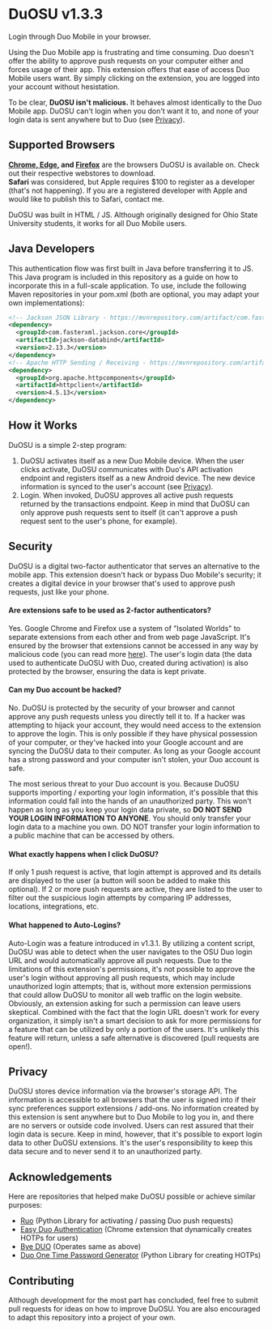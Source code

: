 # DuOSU v1.3.3
Login through Duo Mobile in your browser.

Using the Duo Mobile app is frustrating and time consuming. Duo doesn't offer the ability to approve push requests on your computer either and forces usage of their app.
This extension offers that ease of access Duo Mobile users want. By simply clicking on the extension, you are logged into your account without hesistation.

To be clear, **DuOSU isn't malicious.** It behaves almost identically to the Duo Mobile app. DuOSU can't login when you don't want it to, and none of your login data is sent anywhere but to Duo (see [Privacy](#privacy)).

Supported Browsers
------------------

**[Chrome, Edge](https://chrome.google.com/webstore/detail/duosu/bnfooenhhgcnhdkdjelgmmkpaemlnoek), and [Firefox](https://addons.mozilla.org/en-US/firefox/addon/duosu/)** are the browsers DuOSU is available on. Check out their respective webstores to download.<br>
**Safari** was considered, but Apple requires $100 to register as a developer (that's not happening). If you are a registered developer with Apple and would like to publish this to Safari, contact me.

DuOSU was built in HTML / JS. Although originally designed for Ohio State University students, it works for all Duo Mobile users.

## Java Developers
This authentication flow was first built in Java before transferring it to JS. This Java program is included in this repository as a guide on how to incorporate this in a full-scale application. To use, include the following Maven repositories in your pom.xml (both are optional, you may adapt your own implementations):

```xml
<!-- Jackson JSON Library - https://mvnrepository.com/artifact/com.fasterxml.jackson.core/jackson-core -->
<dependency>
  <groupId>com.fasterxml.jackson.core</groupId>
  <artifactId>jackson-databind</artifactId>
  <version>2.13.3</version>
</dependency>
<!-- Apache HTTP Sending / Receiving - https://mvnrepository.com/artifact/org.apache.httpcomponents/httpclient -->
<dependency>
  <groupId>org.apache.httpcomponents</groupId>
  <artifactId>httpclient</artifactId>
  <version>4.5.13</version>
</dependency>
```

How it Works
------------
DuOSU is a simple 2-step program:

1. DuOSU activates itself as a new Duo Mobile device. When the user clicks activate, DuOSU communicates with Duo's API activation endpoint and registers itself as a new Android device. The new device information is synced to the user's account (see [Privacy](#privacy)).
2. Login. When invoked, DuOSU approves all active push requests returned by the transactions endpoint. Keep in mind that DuOSU can only approve push requests sent to itself (it can't approve a push request sent to the user's phone, for example).

Security
--------
DuOSU is a digital two-factor authenticator that serves an alternative to the mobile app. This extension doesn't hack or bypass Duo Mobile's security; it creates a digital device in your browser that's used to approve push requests, just like your phone.

#### Are extensions safe to be used as 2-factor authenticators?
Yes. Google Chrome and Firefox use a system of "Isolated Worlds" to separate extensions from each other and from web page JavaScript. It's ensured by the browser that extensions cannot be accessed in any way by malicious code (you can read more [here](https://developer.chrome.com/docs/extensions/mv3/content_scripts/#isolated_world)). The user's login data (the data used to authenticate DuOSU with Duo, created during activation) is also protected by the browser, ensuring the data is kept private.

#### Can my Duo account be hacked?
No. DuOSU is protected by the security of your browser and cannot approve any push requests unless you directly tell it to. If a hacker was attempting to hijack your account, they would need access to the extension to approve the login. This is only possible if they have physical possession of your computer, or they've hacked into your Google account and are syncing the DuOSU data to their computer. As long as your Google account has a strong password and your computer isn't stolen, your Duo account is safe.

The most serious threat to your Duo account is you. Because DuOSU supports importing / exporting your login information, it's possible that this information could fall into the hands of an unauthorized party. This won't happen as long as you keep your login data private, so **DO NOT SEND YOUR LOGIN INFORMATION TO ANYONE**. You should only transfer your login data to a machine you own. DO NOT transfer your login information to a public machine that can be accessed by others.

#### What exactly happens when I click DuOSU?
If only 1 push request is active, that login attempt is approved and its details are displayed to the user (a button will soon be added to make this optional).
If 2 or more push requests are active, they are listed to the user to filter out the suspicious login attempts by comparing IP addresses, locations, integrations, etc.

#### What happened to Auto-Logins?
Auto-Login was a feature introduced in v1.3.1. By utilizing a content script, DuOSU was able to detect when the user navigates to the OSU Duo login URL and would automatically approve all push requests. Due to the limitations of this extension's permissions, it's not possible to approve the user's login without approving all push requests, which may include unauthorized login attempts; that is, without more extension permissions that could allow DuOSU to monitor all web traffic on the login website. Obviously, an extension asking for such a permission can leave users skeptical. Combined with the fact that the login URL doesn't work for every organization, it simply isn't a smart decision to ask for more permissions for a feature that can be utilized by only a portion of the users. It's unlikely this feature will return, unless a safe alternative is discovered (pull requests are open!).

Privacy
-------
DuOSU stores device information via the browser's storage API. The information is accessible to all browsers that the user is signed into if their sync preferences support extensions / add-ons.
No information created by this extension is sent anywhere but to Duo Mobile to log you in, and there are no servers or outside code involved. Users can rest assured that their login data is secure.
Keep in mind, however, that it's possible to export login data to other DuOSU extensions. It's the user's responsibility to keep this data secure and to never send it to an unauthorized party.

Acknowledgements
----------------
Here are repositories that helped make DuOSU possible or achieve similar purposes:

- [Ruo](https://github.com/falsidge/ruo) (Python Library for activating / passing Duo push requests)
- [Easy Duo Authentication](https://github.com/SparkShen02/Easy-Duo-Authentication) (Chrome extension that dynamically creates HOTPs for users)
- [Bye DUO](https://github.com/yuchenliu15/bye-duo) (Operates same as above)
- [Duo One Time Password Generator](https://github.com/revalo/duo-bypass) (Python Library for creating HOTPs)

Contributing
------------
Although development for the most part has concluded, feel free to submit pull requests for ideas on how to improve DuOSU.
You are also encouraged to adapt this repository into a project of your own.
